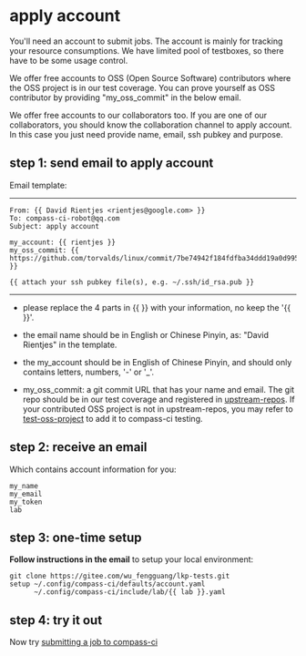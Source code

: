 # apply account

You'll need an account to submit jobs. The account is mainly for tracking your resource consumptions.
We have limited pool of testboxes, so there have to be some usage control.

We offer free accounts to OSS (Open Source Software) contributors where the OSS project is in our test coverage.
You can prove yourself as OSS contributor by providing "my_oss_commit" in the below email.

We offer free accounts to our collaborators too. If you are one of our
collaborators, you should know the collaboration channel to apply account.
In this case you just need provide name, email, ssh pubkey and purpose.

## step 1: send email to apply account

Email template:

---
	From: {{ David Rientjes <rientjes@google.com> }}
	To: compass-ci-robot@qq.com
	Subject: apply account

	my_account: {{ rientjes }}
	my_oss_commit: {{ https://github.com/torvalds/linux/commit/7be74942f184fdfba34ddd19a0d995deb34d4a03 }}

	{{ attach your ssh pubkey file(s), e.g. ~/.ssh/id_rsa.pub }}

---

- please replace the 4 parts in {{ }} with your information, no keep the '{{ }}'.

- the email name should be in English or Chinese Pinyin, as: "David Rientjes" in the template.

- the my_account should be in English of Chinese Pinyin, and should only contains letters, numbers, '-' or '_'.

- my_oss_commit: a git commit URL that has your name and email.
  The git repo should be in our test coverage and registered in
  [upstream-repos](https://gitee.com/wu_fengguang/upstream-repos).
  If your contributed OSS project is not in upstream-repos, you may refer to
  [test-oss-project](https://gitee.com/wu_fengguang/compass-ci/blob/master/doc/features/test-service/test-oss-project.en.md)
  to add it to compass-ci testing.

## step 2: receive an email

Which contains account information for you:

	my_name
	my_email
	my_token
	lab

## step 3: one-time setup

**Follow instructions in the email** to setup your local environment:

	git clone https://gitee.com/wu_fengguang/lkp-tests.git
	setup ~/.config/compass-ci/defaults/account.yaml
	      ~/.config/compass-ci/include/lab/{{ lab }}.yaml

## step 4: try it out

Now try [submitting a job to compass-ci](https://gitee.com/wu_fengguang/compass-ci/blob/master/doc/job/submit/submit-job.en.md)

